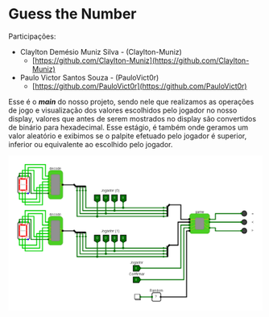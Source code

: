 # Guess the Number

Participações:

- Claylton Demésio Muniz Silva - (Claylton-Muniz)
     - [https://github.com/Claylton-Muniz](https://github.com/Claylton-Muniz)
- Paulo Victor Santos Souza - (PauloVict0r)
     - [https://github.com/PauloVict0r](https://github.com/PauloVict0r)

Esse é o ***main*** do nosso projeto, sendo nele que realizamos as operações de jogo e visualização dos valores escolhidos pelo jogador no nosso display, valores que antes de serem mostrados no display são convertidos de binário para hexadecimal. Esse estágio, é também onde geramos um valor aleatório e exibimos se o palpite efetuado pelo jogador é superior, inferior ou equivalente ao escolhido pelo jogador.

![Untitled](README/Untitled.png)
